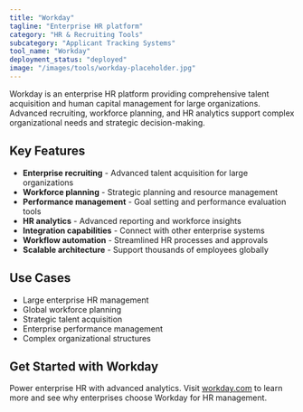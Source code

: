 ```yaml
---
title: "Workday"
tagline: "Enterprise HR platform"
category: "HR & Recruiting Tools"
subcategory: "Applicant Tracking Systems"
tool_name: "Workday"
deployment_status: "deployed"
image: "/images/tools/workday-placeholder.jpg"
---
```

Workday is an enterprise HR platform providing comprehensive talent acquisition and human capital management for large organizations. Advanced recruiting, workforce planning, and HR analytics support complex organizational needs and strategic decision-making.

## Key Features

- **Enterprise recruiting** - Advanced talent acquisition for large organizations
- **Workforce planning** - Strategic planning and resource management
- **Performance management** - Goal setting and performance evaluation tools
- **HR analytics** - Advanced reporting and workforce insights
- **Integration capabilities** - Connect with other enterprise systems
- **Workflow automation** - Streamlined HR processes and approvals
- **Scalable architecture** - Support thousands of employees globally

## Use Cases

- Large enterprise HR management
- Global workforce planning
- Strategic talent acquisition
- Enterprise performance management
- Complex organizational structures

## Get Started with Workday

Power enterprise HR with advanced analytics. Visit [workday.com](https://www.workday.com) to learn more and see why enterprises choose Workday for HR management.
